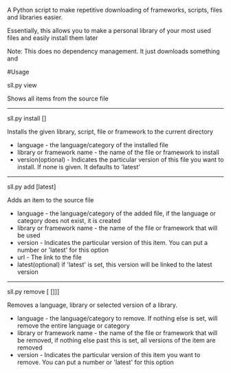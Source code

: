 A Python script to make repetitive downloading of frameworks, scripts, files and libraries easier.

Essentially, this allows you to make a personal library of your most used files and easily install them later

Note: This does no dependency management. It just downloads something and 

#Usage 

sll.py view

Shows all items from the source file

<hr>

sll.py install <language> <library or framework name> [<version>]

Installs the given library, script, file or framework to the current directory

* language - the language/category of the installed file
* library or framework name - the name of the file or framework to install
* version(optional) - Indicates the particular version of this file you want to install. If none is given. It defaults to 'latest'

<hr>

sll.py add <language> <library or framework name> <version> <url> [latest]

Adds an item to the source file

* language - the language/category of the added file, if the language or category does not exist, it is created
* library or framework name - the name of the file or framework that will be used
* version - Indicates the particular version of this item. You can put a number or 'latest' for this option
* url - The link to the file
* latest(optional) if 'latest' is set, this version will be linked to the latest version

<hr>

sll.py remove <language> [<library or framework name> [<version>]]]

Removes a language, library or selected version of a library.

* language - the language/category to remove. If nothing else is set, will remove the entire language or category
* library or framework name - the name of the file or framework that will be removed, if nothing else past this is set, all versions of the item are removed
* version - Indicates the particular version of this item you want to remove. You can put a number or 'latest' for this option